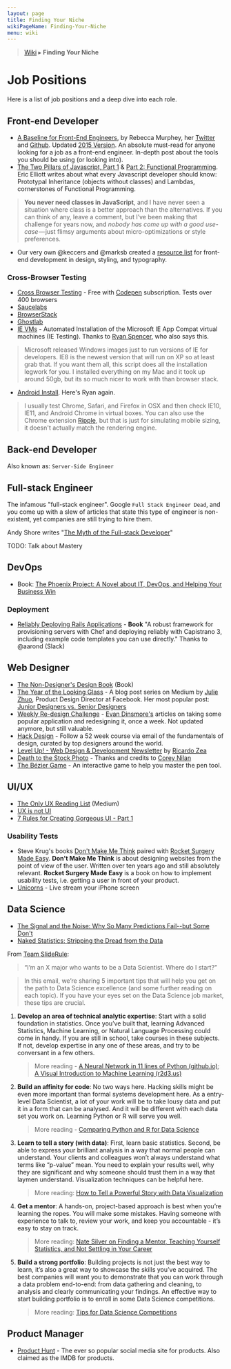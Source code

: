 ```yaml
---
layout: page
title: Finding Your Niche
wikiPageName: Finding-Your-Niche
menu: wiki
---
```


> [Wiki](Home) ▸ **Finding Your Niche**

# Job Positions

Here is a list of job positions and a deep dive into each role.

## Front-end Developer

* [A Baseline for Front-End Engineers](http://rmurphey.com/blog/2012/04/12/a-baseline-for-front-end-developers/), by Rebecca Murphey, her [Twitter](https://twitter.com/rmurphey) and [Github](https://github.com/rmurphey). Updated [2015 Version](http://rmurphey.com/blog/2015/03/23/a-baseline-for-front-end-developers-2015/). An absolute must-read for anyone looking for a job as a front-end engineer. In-depth post about the tools you should be using (or looking into).
* [The Two Pillars of Javascript, Part 1](https://medium.com/javascript-scene/the-two-pillars-of-javascript-ee6f3281e7f3) & [Part 2: Functional Programming](https://medium.com/javascript-scene/the-two-pillars-of-javascript-pt-2-functional-programming-a63aa53a41a4). Eric Elliott writes about what every Javascript developer should know: Prototypal Inheritance (objects without classes) and Lambdas, cornerstones of Functional Programming.

> **You never need classes in JavaScript**, and I have never seen a situation where class is a better approach than the alternatives. If you can think of any, leave a comment, but I’ve been making that challenge for years now, and *nobody has come up with a good use-case* — just flimsy arguments about micro-optimizations or style preferences.

* Our very own @keccers and @marksb created a [resource list](https://github.com/keccers/resource_list) for front-end development in design, styling, and typography.

### Cross-Browser Testing

* [Cross Browser Testing](http://crossbrowsertesting.com/) - Free with [Codepen](http://codepen.io/) subscription. Tests over 400 browsers
* [Saucelabs](https://saucelabs.com/)
* [BrowserStack](https://www.browserstack.com/)
* [Ghostlab](http://vanamco.com/ghostlab/)
* [IE VMs](https://github.com/xdissent/ievms) - Automated Installation of the Microsoft IE App Compat virtual machines (IE Testing). Thanks to [Ryan Spencer](https://twitter.com/ryanjoelspencer), who also says this.

> Microsoft released Windows images just to run versions of IE for developers. IE8 is the newest version that will run on XP so at least grab that. If you want them all, this script does all the installation legwork for you. I installed everything on my Mac and it took up around 50gb, but its so much nicer to work with than browser stack.

* [Android Install](http://www.android-x86.org/). Here's Ryan again.

> I usually test Chrome, Safari, and Firefox in OSX and then check IE10, IE11, and Android Chrome in virtual boxes. You can also use the Chrome extension [Ripple](https://chrome.google.com/webstore/detail/ripple-emulator-beta/geelfhphabnejjhdalkjhgipohgpdnoc), but that is just for simulating mobile sizing, it doesn't actually match the rendering engine.

## Back-end Developer

Also known as: `Server-Side Engineer`

## Full-stack Engineer

The infamous "full-stack engineer". Google `Full Stack Engineer Dead`, and you come up with a slew of articles that state this type of engineer is non-existent, yet companies are still trying to hire them.

Andy Shore writes "[The Myth of the Full-stack Developer](http://andyshora.com/full-stack-developers.html)"

TODO: Talk about Mastery

## DevOps

* Book: [The Phoenix Project: A Novel about IT, DevOps, and Helping Your Business Win](http://www.amazon.com/Phoenix-Project-DevOps-Helping-Business/dp/0988262509)

### Deployment

* [Reliably Deploying Rails Applications](https://leanpub.com/deploying_rails_applications) - **Book** "A robust framework for provisioning servers with Chef and deploying reliably with Capistrano 3, including example code templates you can use directly." Thanks to @aarond (Slack)

## Web Designer

* [The Non-Designer's Design Book](http://www.amazon.com/gp/product/0321534042/) (Book)
* [The Year of the Looking Glass](https://medium.com/the-year-of-the-looking-glass) - A blog post series on Medium by [Julie Zhuo](https://twitter.com/joulee), Product Design Director at Facebook. Her most popular post: [Junior Designers vs. Senior Designers](https://medium.com/the-year-of-the-looking-glass/junior-designers-vs-senior-designers-fbe483d3b51e)
* [Weekly Re-design Challenge](https://medium.com/weekly-redesign-challenge) - [Evan Dinsmore's](https://twitter.com/evandinsmore) articles on taking some popular application and redesigning it, once a week. Not updated anymore, but still valuable.
* [Hack Design](https://hackdesign.org/) - Follow a 52 week course via email of the fundamentals of design, curated by top designers around the world.
* [Level Up! - Web Design & Development Newsletter](http://tinyletter.com/levelupnewsletter) by [Ricardo Zea](https://twitter.com/ricardozea)
* [Death to the Stock Photo](http://deathtothestockphoto.com/) - Thanks and credits to [Corey Nilan](https://github.com/cen10)
* [The Bézier Game](http://bezier.method.ac/) - An interactive game to help you master the pen tool.

## UI/UX

* [The Only UX Reading List](https://medium.com/@span870/the-only-ux-reading-list-ever-d420edb3f4ff) (Medium)
* [UX is not UI](http://www.helloerik.com/ux-is-not-ui)
* [7 Rules for Creating Gorgeous UI - Part 1](https://medium.com/@erikdkennedy/7-rules-for-creating-gorgeous-ui-part-1-559d4e805cda)

### Usability Tests

* Steve Krug's books [Don't Make Me Think](http://www.amazon.com/Dont-Make-Think-Revisited-Usability/dp/0321965515) paired with [Rocket Surgery Made Easy](http://www.amazon.com/Rocket-Surgery-Made-Easy--Yourself/dp/0321657292/ref=sr_1_2?s=books&ie=UTF8&qid=1432457661&sr=1-2&keywords=krug). **Don't Make Me Think** is about designing websites from the point of view of the user. Written over ten years ago and still absolutely relevant. **Rocket Surgery Made Easy** is a book on how to implement usability tests, i.e. getting a user in front of your product.
* [Unicorns](https://unicorns.io/) - Live stream your iPhone screen

## Data Science

* [The Signal and the Noise: Why So Many Predictions Fail--but Some Don't](http://www.amazon.com/Signal-Noise-Many-Predictions-Fail--but/dp/0143125087)
* [Naked Statistics: Stripping the Dread from the Data](http://www.amazon.com/Naked-Statistics-Stripping-Dread-Data/dp/039334777X)

From [Team SlideRule](https://www.mysliderule.com/):

> “I’m an X major who wants to be a Data Scientist. Where do I start?”
 
> In this email, we’re sharing 5 important tips that will help you get on the path to Data Science excellence (and some further reading on each topic). If you have your eyes set on the Data Science job market, these tips are crucial.
 
1. **Develop an area of technical analytic expertise**: Start with a solid foundation in statistics. Once you’ve built that, learning Advanced Statistics, Machine Learning, or Natural Language Processing could come in handy. If you are still in school, take courses in these subjects. If not, develop expertise in any one of these areas, and try to be conversant in a few others.

    > More reading - [A Neural Network in 11 lines of Python (github.io)](http://iamtrask.github.io/2015/07/12/basic-python-network); [A Visual Introduction to Machine Learning (r2d3.us)](http://www.r2d3.us/visual-intro-to-machine-learning-part-1)
 
2. **Build an affinity for code**: No two ways here. Hacking skills might be even more important than formal systems development here. As a entry-level Data Scientist, a lot of your work will be to take lousy data and put it in a form that can be analysed. And it will be different with each data set you work on. Learning Python or R will serve you well.

    > More reading - [Comparing Python and R for Data Science](http://blog.dominodatalab.com/comparing-python-and-r-for-data-science)
 
3. **Learn to tell a story (with data)**:  First, learn basic statistics. Second, be able to express your brilliant analysis in a way that normal people can understand. Your clients and colleagues won’t always understand what terms like “p-value” mean. You need to explain your results well, why they are significant and why someone should trust them in a way that laymen understand. Visualization techniques can be helpful here.

    > More reading: [How to Tell a Powerful Story with Data Visualization](http://www.dtelepathy.com/blog/business/how-to-tell-a-powerful-story-with-data-visualization?__s=xotuoq4sjvkzrcdqipk1)
 
4. **Get a mentor**: A hands-on, project-based approach is best when you’re learning the ropes. You will make some mistakes. Having someone with experience to talk to, review your work, and keep you accountable - it’s easy to stay on track.

    > More reading: [Nate Silver on Finding a Mentor, Teaching Yourself Statistics, and Not Settling in Your Career](https://hbr.org/2013/09/nate-silver-on-finding-a-mentor-teaching-yourself-statistics-and-not-settling-in-your-career)
 
5. **Build a strong portfolio**: Building projects is not just the best way to learn, it’s also a great way to showcase the skills you’ve acquired. The best companies will want you to demonstrate that you can work through a data problem end-to-end: from data gathering and cleaning, to analysis and clearly communicating your findings. An effective way to start building portfolio is to enroll in some Data Science competitions.

    > More reading: [Tips for Data Science Competitions](http://www.slideshare.net/OwenZhang2/tips-for-data-science-competitions)

## Product Manager

* [Product Hunt](http://www.producthunt.com/) - The ever so popular social media site for products. Also claimed as the IMDB for products.
